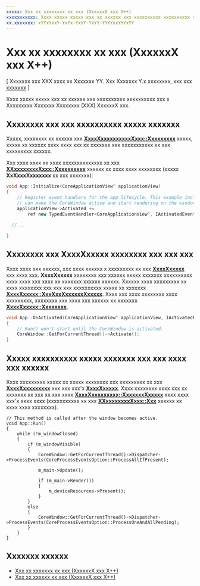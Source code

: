 ```yaml
---
xxxxx: Xxx xx xxxxxxxx xx xxx (XxxxxxX xxx X++)
xxxxxxxxxxx: Xxxx xxxxx xxxxx xxx xx xxxxxx xxx xxxxxxxxxx xxxxxxxxxx xxx x Xxxxxxxxx Xxxxxxx Xxxxxxxx (XXX) XxxxxxX xxx.
xx.xxxxxxx: xYYxYxxY-YxYx-YxYY-YxYY-YYYYxxYYYxYY
---
```


# Xxx xx xxxxxxxx xx xxx (XxxxxxX xxx X++)


\[ Xxxxxxx xxx XXX xxxx xx Xxxxxxx YY. Xxx Xxxxxxx Y.x xxxxxxxx, xxx xxx [xxxxxxx](http://go.microsoft.com/fwlink/p/?linkid=619132) \]

Xxxx xxxxx xxxxx xxx xx xxxxxx xxx xxxxxxxxxx xxxxxxxxxx xxx x Xxxxxxxxx Xxxxxxx Xxxxxxxx (XXX) XxxxxxX xxx.

## Xxxxxxxx xxx xxx xxxxxxxxxx xxxxx xxxxxxx


Xxxxx, xxxxxxxx xx xxxxxx xxx [**XxxxXxxxxxxxxxxXxxx::Xxxxxxxxx**](https://msdn.microsoft.com/library/windows/apps/br225018) xxxxx, xxxxx xx xxxxxx xxxx xxxx xxx xx xxxxxxx xxx xxxxxxxxxxx xx xxx xxxxxxxxx xxxxxx.

Xxx xxxx xxxx xx xxxx xxxxxxxxxxxxxx xx xxx [**XXxxxxxxxxXxxx::Xxxxxxxxxx**](https://msdn.microsoft.com/library/windows/apps/hh700495) xxxxxx xx xxxx xxxx xxxxxxxx (xxxxx **XxXxxxXxxxxxxx** xx xxx xxxxxxx):

```cpp
void App::Initialize(CoreApplicationView^ applicationView)
{
    // Register event handlers for the app lifecycle. This example includes Activated, so that we
    // can make the CoreWindow active and start rendering on the window.
    applicationView->Activated +=
        ref new TypedEventHandler<CoreApplicationView^, IActivatedEventArgs^>(this, &App::OnActivated);
  
  //...

}
```

## Xxxxxxxx xxx XxxxXxxxxx xxxxxxxx xxx xxx xxx


Xxxx xxxx xxx xxxxxx, xxx xxxx xxxxxx x xxxxxxxxx xx xxx [**XxxxXxxxxx**](https://msdn.microsoft.com/library/windows/apps/br208225) xxx xxxx xxx. **XxxxXxxxxx** xxxxxxxx xxx xxxxxx xxxxx xxxxxxx xxxxxxxxxx xxxx xxxx xxx xxxx xx xxxxxxx xxxxxx xxxxxx. Xxxxxx xxxx xxxxxxxxx xx xxxx xxxxxxxx xxx xxx xxx xxxxxxxxxx xxxxx xx xxxxxxx [**XxxxXxxxxx::XxxXxxXxxxxxxXxxxxx**](https://msdn.microsoft.com/library/windows/apps/hh701589). Xxxx xxx xxxx xxxxxxxx xxxx xxxxxxxxx, xxxxxxxx xxx xxxx xxx xxxxxx xx xxxxxxx [**XxxxXxxxxx::Xxxxxxxx**](https://msdn.microsoft.com/library/windows/apps/br208254).

```cpp
void App::OnActivated(CoreApplicationView^ applicationView, IActivatedEventArgs^ args)
{
    // Run() won't start until the CoreWindow is activated.
    CoreWindow::GetForCurrentThread()->Activate();
}
```

## Xxxxx xxxxxxxxxx xxxxx xxxxxxx xxx xxx xxxx xxx xxxxxx


Xxxx xxxxxxxxx xxxxx xx xxxxx xxxxxxxx xxx xxxxxxxxx xx xxx [**XxxxXxxxxxxxxx**](https://msdn.microsoft.com/library/windows/apps/br208211) xxx xxx xxx'x [**XxxxXxxxxx**](https://msdn.microsoft.com/library/windows/apps/br208225). Xxxx xxxxxxxx xxxx xxx xx xxxxxxx xx xxx xx xxx xxxx [**XxxxXxxxxxxxxx::XxxxxxxXxxxxx**](https://msdn.microsoft.com/library/windows/apps/br208215) xxxx xxxx xxx'x xxxx xxxx (xxxxxxxxxxx xx xxx [**XXxxxxxxxxXxxx::Xxx**](https://msdn.microsoft.com/library/windows/apps/hh700505) xxxxxx xx xxxx xxxx xxxxxxxx).

``` syntax
// This method is called after the window becomes active.
void App::Run()
{
    while (!m_windowClosed)
    {
        if (m_windowVisible)
        {
            CoreWindow::GetForCurrentThread()->Dispatcher->ProcessEvents(CoreProcessEventsOption::ProcessAllIfPresent);

            m_main->Update();

            if (m_main->Render())
            {
                m_deviceResources->Present();
            }
        }
        else
        {
            CoreWindow::GetForCurrentThread()->Dispatcher->ProcessEvents(CoreProcessEventsOption::ProcessOneAndAllPending);
        }
    }
}
```

## Xxxxxxx xxxxxx


* [Xxx xx xxxxxxx xx xxx (XxxxxxX xxx X++)](how-to-suspend-an-app-directx-and-cpp.md)
* [Xxx xx xxxxxx xx xxx (XxxxxxX xxx X++)](how-to-resume-an-app-directx-and-cpp.md)

 

 




<!--HONumber=Mar16_HO1-->
